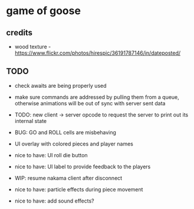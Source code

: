 # game of goose

## credits

- wood texture - https://www.flickr.com/photos/hirespic/36191787146/in/dateposted/


## TODO

- check awaits are being properly used
- make sure commands are addressed by pulling them from a queue, otherwise animations will be out of sync with server sent data

- TODO: new client -> server opcode to request the server to print out its internal state
- BUG: GO and ROLL cells are misbehaving
- UI overlay with colored pieces and player names

- nice to have: UI roll die button
- nice to have: UI label to provide feedback to the players
- WIP: resume nakama client after disconnect
- nice to have: particle effects during piece movement
- nice to have: add sound effects?
